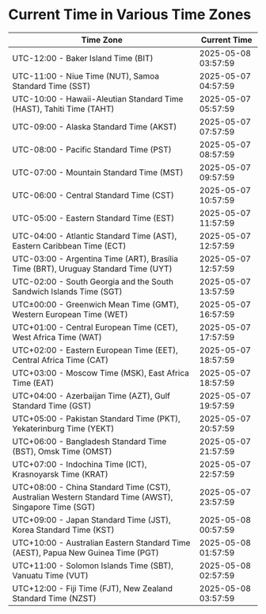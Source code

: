 # Current Time in Various Time Zones

| Time Zone | Current Time |
|-----------|--------------|
| UTC-12:00 - Baker Island Time (BIT) | 2025-05-08 03:57:59 |
| UTC-11:00 - Niue Time (NUT), Samoa Standard Time (SST) | 2025-05-07 04:57:59 |
| UTC-10:00 - Hawaii-Aleutian Standard Time (HAST), Tahiti Time (TAHT) | 2025-05-07 05:57:59 |
| UTC-09:00 - Alaska Standard Time (AKST) | 2025-05-07 07:57:59 |
| UTC-08:00 - Pacific Standard Time (PST) | 2025-05-07 08:57:59 |
| UTC-07:00 - Mountain Standard Time (MST) | 2025-05-07 09:57:59 |
| UTC-06:00 - Central Standard Time (CST) | 2025-05-07 10:57:59 |
| UTC-05:00 - Eastern Standard Time (EST) | 2025-05-07 11:57:59 |
| UTC-04:00 - Atlantic Standard Time (AST), Eastern Caribbean Time (ECT) | 2025-05-07 12:57:59 |
| UTC-03:00 - Argentina Time (ART), Brasília Time (BRT), Uruguay Standard Time (UYT) | 2025-05-07 12:57:59 |
| UTC-02:00 - South Georgia and the South Sandwich Islands Time (SGT) | 2025-05-07 13:57:59 |
| UTC±00:00 - Greenwich Mean Time (GMT), Western European Time (WET) | 2025-05-07 16:57:59 |
| UTC+01:00 - Central European Time (CET), West Africa Time (WAT) | 2025-05-07 17:57:59 |
| UTC+02:00 - Eastern European Time (EET), Central Africa Time (CAT) | 2025-05-07 18:57:59 |
| UTC+03:00 - Moscow Time (MSK), East Africa Time (EAT) | 2025-05-07 18:57:59 |
| UTC+04:00 - Azerbaijan Time (AZT), Gulf Standard Time (GST) | 2025-05-07 19:57:59 |
| UTC+05:00 - Pakistan Standard Time (PKT), Yekaterinburg Time (YEKT) | 2025-05-07 20:57:59 |
| UTC+06:00 - Bangladesh Standard Time (BST), Omsk Time (OMST) | 2025-05-07 21:57:59 |
| UTC+07:00 - Indochina Time (ICT), Krasnoyarsk Time (KRAT) | 2025-05-07 22:57:59 |
| UTC+08:00 - China Standard Time (CST), Australian Western Standard Time (AWST), Singapore Time (SGT) | 2025-05-07 23:57:59 |
| UTC+09:00 - Japan Standard Time (JST), Korea Standard Time (KST) | 2025-05-08 00:57:59 |
| UTC+10:00 - Australian Eastern Standard Time (AEST), Papua New Guinea Time (PGT) | 2025-05-08 01:57:59 |
| UTC+11:00 - Solomon Islands Time (SBT), Vanuatu Time (VUT) | 2025-05-08 02:57:59 |
| UTC+12:00 - Fiji Time (FJT), New Zealand Standard Time (NZST) | 2025-05-08 03:57:59 |
